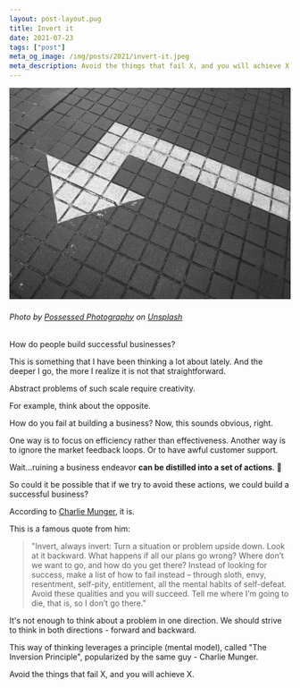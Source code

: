 ```yaml
---
layout: post-layout.pug
title: Invert it
date: 2021-07-23
tags: ["post"]
meta_og_image: /img/posts/2021/invert-it.jpeg
meta_description: Avoid the things that fail X, and you will achieve X.
---
```


![Arrow pointing to the left](/img/posts/2021/invert-it.jpg "Arrow pointing to the left")

###### Photo by [Possessed Photography](https://unsplash.com/@possessedphotography?utm_source=unsplash&utm_medium=referral&utm_content=creditCopyText") on [Unsplash](https://unsplash.com/s/photos/avoid?utm_source=unsplash&utm_medium=referral&utm_content=creditCopyText)

How do people build successful businesses?

This is something that I have been thinking a lot about lately. And the deeper I go, the more I realize it is not that straightforward.

Abstract problems of such scale require creativity.

For example, think about the opposite.

How do you fail at building a business? Now, this sounds obvious, right.

One way is to focus on efficiency rather than effectiveness. Another way is to ignore the market feedback loops. Or to have awful customer support.

Wait...ruining a business endeavor **can be distilled into a set of actions**.  🤔

So could it be possible that if we try to avoid these actions, we could build a successful business?

According to [Charlie Munger](https://en.wikipedia.org/wiki/Charlie_Munger), it is.

This is a famous quote from him:

> "Invert, always invert: Turn a situation or problem upside down. Look at it backward. What happens if all our plans go wrong? Where don’t we want to go, and how do you get there? Instead of looking for success, make a list of how to fail instead – through sloth, envy, resentment, self-pity, entitlement, all the mental habits of self-defeat. Avoid these qualities and you will succeed. Tell me where I’m going to die, that is, so I don’t go there."

It's not enough to think about a problem in one direction. We should strive to think in both directions - forward and backward.

This way of thinking leverages a principle (mental model), called "The Inversion Principle", popularized by the same guy - Charlie Munger.

<!-- e -->Avoid the things that fail X, and you will achieve X.<!-- /e -->